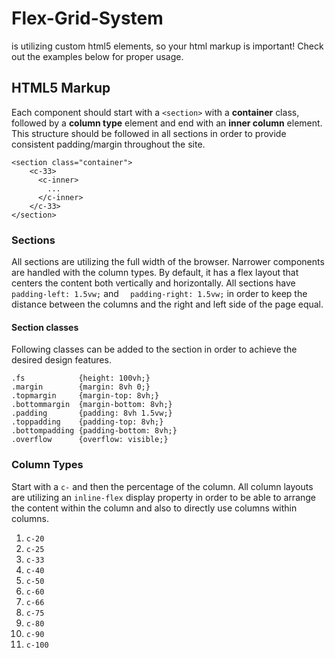 # Flex-Grid-System
is utilizing custom html5 elements, so your html markup is important! Check out the examples below for proper usage.   

## HTML5 Markup
Each component should start with a `<section>` with a **container** class, followed by a **column type** element and end with an **inner column** element. This structure should be followed in all sections in order to provide consistent padding/margin throughout the site.

```
<section class="container">
    <c-33>
      <c-inner>
        ...
      </c-inner>
    </c-33>
</section>
```

### Sections
All sections are utilizing the full width of the browser. Narrower components are handled with the column types. By default, it has a flex layout that centers the content both vertically and horizontally. All sections have `padding-left: 1.5vw;` and `  padding-right: 1.5vw;` in order to keep the distance between the columns and the right and left side of the page equal. 

#### Section classes
Following classes can be added to the section in order to achieve the desired design features.
```
.fs            {height: 100vh;}
.margin        {margin: 8vh 0;}
.topmargin     {margin-top: 8vh;}
.bottommargin  {margin-bottom: 8vh;}
.padding       {padding: 8vh 1.5vw;}
.toppadding    {padding-top: 8vh;}
.bottompadding {padding-bottom: 8vh;}
.overflow      {overflow: visible;}
```
     
### Column Types
Start with a `c-` and then the percentage of the column. All column layouts are utilizing an `inline-flex` display property in order to be able to arrange the content within the column and also to directly use columns within columns. 
  1. `c-20`
  2. `c-25`
  3. `c-33`
  4. `c-40`
  5. `c-50`
  6. `c-60`
  7. `c-66`
  8. `c-75`
  9. `c-80`
  10. `c-90`
  11. `c-100`
  
